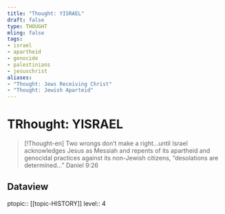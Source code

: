 ```yaml
---
title: "Thought: YISRAEL"
draft: false
type: THOUGHT
mling: false
tags:
- israel
- apartheid
- genocide
- palestinians
- jesuschrist
aliases:
- "Thought: Jews Receiving Christ"
- "Thought: Jewish Aparteid"
---
```

# TRhought: YISRAEL
> [!Thought-en]
> Two wrongs don’t make a right…until Israel acknowledges Jesus as Messiah and repents of its apartheid and genocidal practices against its non-Jewish citizens, “desolations are determined…”
> Daniel 9:26

## Dataview
ptopic:: [[topic-HISTORY]]
level:: 4
